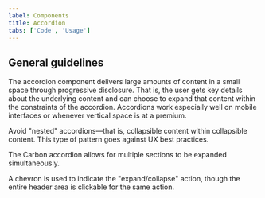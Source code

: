 ```yaml
---
label: Components
title: Accordion
tabs: ['Code', 'Usage']
---
```


## General guidelines

The accordion component delivers large amounts of content in a small space through progressive disclosure. That is, the user gets key details about the underlying content and can choose to expand that content within the constraints of the accordion. Accordions work especially well on mobile interfaces or whenever vertical space is at a premium.

Avoid "nested" accordions—that is, collapsible content within collapsible content. This type of pattern goes against UX best practices.

The Carbon accordion allows for multiple sections to be expanded simultaneously.    

A chevron is used to indicate the "expand/collapse" action, though the entire header area is clickable for the same action.

